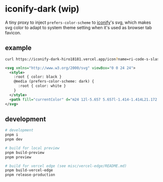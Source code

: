 # iconify-dark (wip)

A tiny proxy to inject `prefers-color-scheme` to [iconify](https://github.com/iconify)'s svg,
which makes svg color to adapt to system theme setting when it's used as browser tab favicon.

## example

```sh
curl https://iconify-dark-hiro18181.vercel.app/icon?name=ri-code-s-slash-line
```

```xml
<svg xmlns="http://www.w3.org/2000/svg" viewBox="0 0 24 24">
  <style>
    :root { color: black }
    @media (prefers-color-scheme: dark) {
      :root { color: white }
    }
  </style>
  <path fill="currentColor" d="m24 12l-5.657 5.657l-1.414-1.414L21.172 12l-4.243-4.243l1.414-1.414L24 12ZM2.828 12l4.243 4.243l-1.414 1.414L0 12l5.657-5.657L7.07 7.757L2.828 12Zm6.96 9H7.66l6.552-18h2.128L9.788 21Z"/>
</svg>
```

## development

```sh
# development
pnpm i
pnpm dev

# build for local preview
pnpm build-preview
pnpm preview

# build for vercel edge (see misc/vercel-edge/README.md)
pnpm build-vercel-edge
pnpm release-production
```
